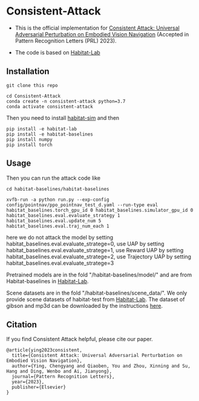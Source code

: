 # Consistent-Attack

- This is the official implementation for [Consistent Attack: Universal Adversarial Perturbation on Embodied Vision Navigation](https://arxiv.org/pdf/2206.05751.pdf) (Accepted in Pattern Recognition Letters (PRL) 2023).

- The code is based on [Habitat-Lab](https://github.com/facebookresearch/habitat-lab)

## Installation

```
git clone this repo

cd Consistent-Attack
conda create -n consistent-attack python=3.7
conda activate consistent-attack
```

Then you need to install [habitat-sim](https://github.com/facebookresearch/habitat-sim#installation) and then 

```
pip install -e habitat-lab
pip install -e habitat-baselines
pip install numpy
pip install torch
```

## Usage

Then you can run the attack code like
```
cd habitat-baselines/habitat-baselines

xvfb-run -a python run.py --exp-config config/pointnav/ppo_pointnav_test_d.yaml --run-type eval habitat_baselines.torch_gpu_id 0 habitat_baselines.simulator_gpu_id 0 habitat_baselines.eval.evaluate_strategy 1 habitat_baselines.eval.update_num 5 habitat_baselines.eval.traj_num_each 1
```

here we do not attack the model by setting habitat_baselines.eval.evaluate_stratege=0, use UAP by setting habitat_baselines.eval.evaluate_stratege=1, use Reward UAP by setting habitat_baselines.eval.evaluate_stratege=2, use Trajectory UAP by setting habitat_baselines.eval.evaluate_stratege=3

Pretrained models are in the fold "/habitat-baselines/model/" and are from Habitat-baselines in [Habitat-Lab](https://github.com/facebookresearch/habitat-lab).

Scene datasets are in the fold "/habitat-baselines/scene_data/". We only provide scene datasets of habitat-test from [Habitat-Lab](https://github.com/facebookresearch/habitat-lab). The dataset of gibson and mp3d can be downloaded by the instructions [here](https://github.com/facebookresearch/habitat-lab/blob/main/DATASETS.md).

## Citation

If you find Consistent Attack helpful, please cite our paper.

```
@article{ying2023consistent,
  title={Consistent Attack: Universal Adversarial Perturbation on Embodied Vision Navigation},
  author={Ying, Chengyang and Qiaoben, You and Zhou, Xinning and Su, Hang and Ding, Wenbo and Ai, Jianyong},
  journal={Pattern Recognition Letters},
  year={2023},
  publisher={Elsevier}
}
```
